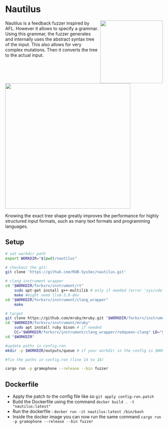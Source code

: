 # Nautilus
<p>
<a href="https://www.syssec.ruhr-uni-bochum.de/media/emma/veroeffentlichungen/2018/12/17/NDSS19-Nautilus.pdf"> <img align="right" width="200"  src="https://github.com/RUB-SysSec/nautilus/raw/master/paper.png"> </a>

Nautilus is a feedback fuzzer inspired by AFL. However it allows to specify a grammar. Using this grammar, the fuzzer generates and internally uses the abstract syntax tree of the input. This also allows for very complex mutations. Then it converts the tree to the actual input.


<img width="400" align="center" src="https://github.com/RUB-SysSec/nautilus/raw/master/tree.png">

Knowing the exact tree shape greatly improves the performance for highly structured input formats, such as many text formats and programming languages. 

</p>
 

## Setup
```bash
# set workdir path
export WORKDIR="$(pwd)/nautilus"

# checkout the git:
git clone 'https://github.com/RUB-SysSec/nautilus.git'

# clang instrument wrapper
cd "$WORKDIR/forksrv/instrument/rt"
    sudo apt-get install g++-multilib # only if needed (error 'sys/cdefs.h' file not found)
    make #might need llvm-3.8-dev
cd "$WORKDIR/forksrv/instrument/clang_wrapper"
    make

# target
git clone https://github.com/mruby/mruby.git "$WORKDIR/forksrv/instrument/mruby"
cd "$WORKDIR/forksrv/instrument/mruby"
    sudo apt install ruby bison # if needed
    CC="$WORKDIR/forksrv/instrument/clang_wrapper/redqueen-clang" LD="$WORKDIR/forksrv/instrument/clang_wrapper/redqueen-clang" make
cd "$WORKDIR"

#update paths in config.ron
mkdir -p $WORKDIR/outputs/queue # if your workdir in the config is $WORKDIR, otherwise the fuzzer will crash because the queue is not found

#fix the paths in config.ron (line 14 to 16)

cargo run -p gramophone --release --bin fuzzer 
```
## Dockerfile

- Apply the patch to the config file like so `git apply config-ron.patch`
- Build the Dockerfile using the command `docker build . -t "nautilus:latest"`
- Run the dockerfile : `docker run -it nautilus:latest /bin/bash`
- Inside the docker image you can now run the same command `cargo run -p gramophone --release --bin fuzzer`
